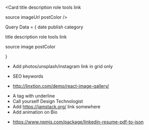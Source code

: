 <!-- ---------- 
P1 
------------- -->

<!-- ---------- Card ------------- -->

<Card 
  title
  description
  role
  tools
  link

  source
  imageUrl
  postColor
/>

Query Data = {
  date
  publish
  category

  title
  description
  role
  tools
  link

  source
  image
  postColor

}

<!-- ---------- 
P2 
------------- -->

<!-- ---------- Photo-Grid ------------- -->

- Add photos/unsplash/instagram link in grid only

<!-- ---------- SEO ------------- -->

- SEO keywords


<!-- ---------- 
P3 
------------- -->
 
<!-- ---------- Photos ------------- -->

- http://linxtion.com/demo/react-image-gallery/ 

<!-- ---------- Other Ideas ------------- -->

- A tag with underline
- Call yourself Design Technologist
- Add https://jamstack.org/ link somewhere
- Add animation on Bio

<!-- Linkedin 2 JSON  -->

- https://www.npmjs.com/package/linkedin-resume-pdf-to-json